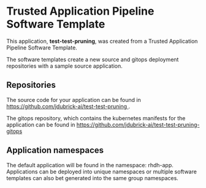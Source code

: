# Trusted Application Pipeline Software Template

This application, **test-test-pruning**, was created from a Trusted Application Pipeline Software Template.

The software templates create a new source and gitops deployment repositories with a sample source application. 

## Repositories

The source code for your application can be found in [https://github.com/jdubrick-ai/test-test-pruning ](https://github.com/jdubrick-ai/test-test-pruning ).
 
The gitops repository, which contains the kubernetes manifests for the application can be found in 
[https://github.com/jdubrick-ai/test-test-pruning-gitops ](https://github.com/jdubrick-ai/test-test-pruning-gitops ) 

## Application namespaces 

The default application will be found in the namespace: rhdh-app. Applications can be deployed into unique namespaces or multiple software templates can also bet generated into the same group namespaces.  